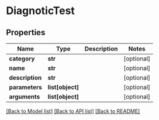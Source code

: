 # DiagnoticTest

## Properties
Name | Type | Description | Notes
------------ | ------------- | ------------- | -------------
**category** | **str** |  | [optional] 
**name** | **str** |  | [optional] 
**description** | **str** |  | [optional] 
**parameters** | **list[object]** |  | [optional] 
**arguments** | **list[object]** |  | [optional] 

[[Back to Model list]](../README.md#documentation-for-models) [[Back to API list]](../README.md#documentation-for-api-endpoints) [[Back to README]](../README.md)


